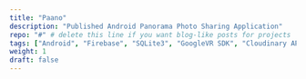 ```yaml
---
title: "Paano"
description: "Published Android Panorama Photo Sharing Application"
repo: "#" # delete this line if you want blog-like posts for projects
tags: ["Android", "Firebase", "SQLite3", "GoogleVR SDK", "Cloudinary API"]
weight: 1
draft: false
---
```

